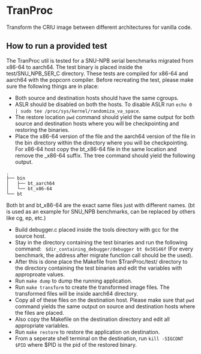 # TranProc
Transform the CRIU image between different architectures for vanilla code.

## How to run a provided test
The TranProc util is tested for a SNU-NPB serial benchmarks  migrated from x86-64 to aarch64.
The test binary is placed inside the test/SNU_NPB_SER_C directory. These tests are 
compiled for x86-64 and aarch64 with the popcorn compiler.
Before recreating the test, please make sure the following things are in place:
- Both source and destination hosts should have the same cgroups.
- ASLR should be disabled on both the hosts. To disable ASLR run `echo 0 | sudo tee /proc/sys/kernel/randomiza_va_space`.
- The restore location `pwd` command should yield the same output for both source and destination hosts
where you will be checkpointing and restoring the binaries. 
- Place the x86-64 version of the file and the aarch64 version of the file in the bin directory within the directory where you
will be checkpointing. For x86-64 host copy the bt_x86-64 file in the same location and remove the \_x86-64 suffix.
The tree command should yield the following output.
```
.
├── bin
│   ├── bt_aarch64
│   └── bt_x86-64
└── bt
```
Both bt and bt_x86-64 are the exact same files just with different names. 
(bt is used as an example for SNU_NPB benchmarks, can be replaced by others like cg, ep, etc.)
- Build debugger.c placed inside the tools directory with gcc for the source host.
- Stay in the directory containing the test binaries and run the following command:
` $dir_containing_debugger/debugger bt 0x50146f` (For every benchmark, the address after migrate function call should be the used).
- After this is done place the Makefile from $TranProc/test/ directory to the directory containing the test binaries and edit
the variables with approproate values.
- Run `make dump` to dump the running application.
- Run `make transform` to create the transformed image files. The transformed files will be inside aarch64 directory.
- Copy all of these files on the destination host. Please make sure that `pwd` command yields the same output on source
and destination hosts where the files are placed. 
- Also copy the Makefile on the destination directory and edit all appropriate variables.
- Run `make restore` to restore the application on destination.
- From a seperate shell terminal on the destination, run `kill -SIGCONT $PID` where $PID is the pid of the restored binary. 
